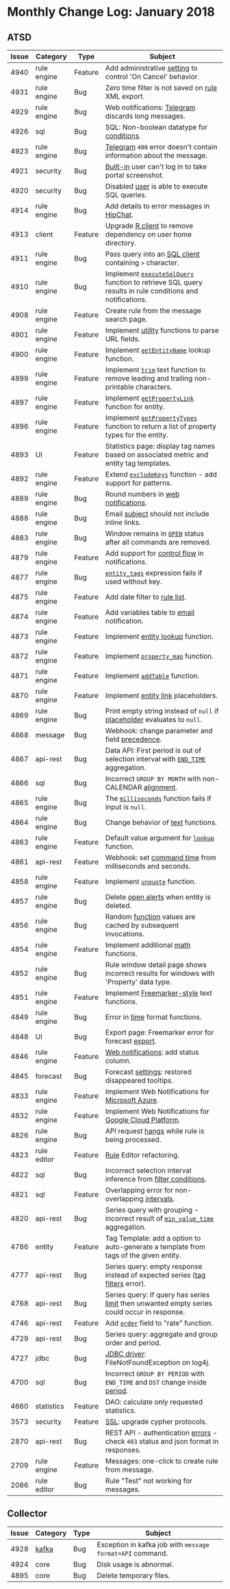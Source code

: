 # Monthly Change Log: January 2018

## ATSD

Issue| Category    | Type    | Subject
-----|-------------|---------|----------------------
4940 | rule engine | Feature | Add administrative [setting](../../rule-engine/window.md#cancel-status) to control 'On Cancel' behavior.
4931 | rule engine | Bug | Zero time filter is not saved on [rule](../../rule-engine/README.md#rule-engine) XML export.
4929 | rule engine | Bug | Web notifications: [Telegram](../../rule-engine/notifications/telegram.md) discards long messages.
4926 | sql | Bug | SQL: Non-boolean datatype for [conditions](../../sql/README.md#where-clause).
4923 | rule engine | Bug | [Telegram](../../rule-engine/notifications/telegram.md) `400` error doesn't contain information about the message.
4921 | security | Bug | [Built-in](../../administration/user-authentication.md#built-in-account) user can't log in to take portal screenshot.
4920 | security | Bug | Disabled [user](../../administration/user-authentication.md#user-authentication) is able to execute SQL queries.
4914 | rule engine | Bug | Add details to error messages in [HipChat](../../rule-engine/notifications/hipchat.md).
4913 | client | Feature | Upgrade [R client](https://github.com/axibase/atsd-api-r/blob/master/README.md) to remove dependency on user home directory.
4911 | rule engine | Bug | Pass query into an [SQL client](../..//sql/client/README.md) containing `>` character.
4910 | rule engine | Bug | Implement [`executeSqlQuery`](../../rule-engine/functions-sql.md#executesqlquery) function to retrieve SQL query results in rule conditions and notifications.
4908 | rule engine | Feature | Create rule from the message search page.
4901 | rule engine | Feature | Implement [utility](../../rule-engine/functions-utility.md#utility-functions)  functions to parse URL fields.
4900 | rule engine | Feature | Implement [`getEntityName`](../../rule-engine/functions-lookup.md#getentityname) lookup function.
4899 | rule engine | Feature | Implement [`trim`](../../rule-engine/functions-text.md#trim) text function to remove leading and trailing non-printable characters.
4897 | rule engine | Feature | Implement [`getPropertyLink`](../../rule-engine/functions-link.md#getpropertylink) function for entity.
4896 | rule engine | Feature | Implement [`getPropertyTypes`](../../rule-engine/functions-property.md#getpropertytypes) function to return a list of property types for the entity.
4893 | UI | Feature | Statistics page: display tag names based on associated metric and entity tag templates.
4892 | rule engine | Feature | Extend [`excludeKeys`](../../rule-engine/functions-collection.md#excludekeys) function - add support for patterns.
4889 | rule engine | Bug | Round numbers in [web notifications](../../rule-engine/notifications/README.md).
4888 | rule engine | Bug | Email [subject](../../administration/mail-client.md) should not include inline links.
4883 | rule engine | Bug | Window remains in [`OPEN`](../../rule-engine/window.md#open-status) status after all commands are removed.
4879 | rule engine | Feature | Add support for [control flow](../../rule-engine/control-flow.md) in notifications.
4877 | rule engine | Bug | [`entity_tags`](../../rule-engine/window-fields.md#base-fields) expression fails if used without key.
4875 | rule engine | Feature | Add date filter to [rule list](../../rule-engine/README.md).
4874 | rule engine | Feature | Add variables table to [email](../../rule-engine/email.md) notification.
4873 | rule engine | Feature | Implement [entity lookup](../../rule-engine/functions-lookup.md#getentity) function.
4872 | rule engine | Feature | Implement [`property_map`](../../rule-engine/functions-property.md#reference) function.
4871 | rule engine | Feature | Implement [`addTable`](../../rule-engine/functions-format.md#reference) function.
4870 | rule engine | Feature | Implement [entity link](../../rule-engine/links.md#entitylink) placeholders.
4869 | rule engine | Bug | Print empty string instead of `null` if [placeholder](../../rule-engine/placeholders.md) evaluates to `null`.
4868 | message | Bug | Webhook: change parameter and field [precedence](../../api/data/messages/webhook.md#parameter-precedence).
4867 | api-rest | Bug | Data API: First period is out of selection interval with [`END_TIME`](../../api/data/series/aggregate.md#period) aggregation.
4866 | sql | Bug | Incorrect `GROUP BY MONTH` with non-CALENDAR [alignment](../../sql/README.md#period-alignment).
4865 | rule engine | Bug | The [`milliseconds`](../../rule-engine/functions-time.md#milliseconds) function fails if input is `null`.
4864 | rule engine | Bug | Change behavior of [text](../../rule-engine/functions-text.md#keepafter) functions.
4863 | rule engine | Feature | Default value argument for [`lookup`](../../rule-engine/functions-lookup.md#lookup) function.
4861 | api-rest | Feature | Webhook: set [command time](../../api/data/messages/webhook.md#command-parameters) from milliseconds and seconds.
4858 | rule engine | Feature | Implement [`unquote`](../../rule-engine/functions-text.md#unquote) function.
4857 | rule engine | Bug | Delete [open alerts](../../rule-engine/README.md#window-status) when entity is deleted.
4856 | rule engine | Bug | Random [function](../../rule-engine/functions-random.md#distribution-functions) values are cached by subsequent invocations.
4854 | rule engine | Feature | Implement additional [math](../../rule-engine/functions-math.md#reference) functions.
4852 | rule engine | Bug | Rule window detail page shows incorrect results for windows with 'Property' data type.
4851 | rule engine | Feature | Implement [Freemarker-style](../../rule-engine/functions-text.md#reference) text functions.
4849 | rule engine | Bug | Error in [time](../../rule-engine/functions-format.md#reference) format functions.
4848 | UI | Bug | Export page: Freemarker error for forecast [export](../../reporting/ad-hoc-exporting.md).
4846 | rule engine | Feature | [Web notifications](../../rule-engine/notifications/README.md): add status column.
4845 | forecast | Bug | Forecast [settings](../../forecasting/README.md): restored disappeared tooltips.
4833 | rule engine | Feature | Implement Web Notifications for [Microsoft Azure](../../rule-engine/notifications/azure-sb.md).
4832 | rule engine | Feature | Implement Web Notifications for [Google Cloud Platform](../../rule-engine/notifications/gcp-ps.md).
4826 | rule engine | Bug | API request [hangs](../../rule-engine/variables.md#execution) while rule is being processed.
4823 | rule editor | Feature | [Rule](../../rule-engine/README.md#rule-engine) Editor refactoring.
4822 | sql | Bug | Incorrect selection interval inference from [filter conditions](../../sql/README.md#where-clause).
4821 | sql | Feature | Overlapping error for non-overlapping [intervals](../../sql/README.md#interval-condition).
4820 | api-rest | Bug | Series query with grouping - incorrect result of [`min_value_time`](../../api/data/series/group.md#grouping-functions) aggregation.
4786 | entity | Feature | Tag Template: add a option to auto-generate a template from tags of the given entity.
4777 | api-rest | Bug | Series query: empty response instead of expected series ([tag filters](../../api/data/series/query.md#tag-filter) error).
4768 | api-rest | Bug | Series query: If query has series [limit](../../api/data/series/query.md#control-fields) then unwanted empty series could occur in response.
4746 | api-rest | Feature | Add [`order`](../../api/data/series/rate.md#parameters) field to "rate" function.
4729 | api-rest | Bug | Series query: aggregate and group order and period.
4727 | jdbc | Bug | [JDBC driver](https://github.com/axibase/atsd-jdbc/blob/master/README.md): FileNotFoundException on log4j.
4700 | sql | Bug | Incorrect `GROUP BY PERIOD` with `END_TIME` and `DST` change inside [period](../../sql/README.md#period).
4660 | statistics | Feature | DAO: calculate only requested statistics.
3573 | security | Feature | [SSL](../../administration/ssl-ca-signed.md): upgrade cypher protocols.
2870 | api-rest | Bug | REST API - authentication [errors](../../api/data/README.md#response-codes) - check `403` status and json format in responses.
2709 | rule engine | Feature | Messages: one-click to create rule from message.
2086 | rule editor | Bug | Rule "Test" not working for messages.

## Collector

Issue| Category    | Type    | Subject
-----|-------------|---------|----------------------
4928 | [kafka](https://github.com/axibase/axibase-collector/blob/master/jobs/kafka.md) | Bug | Exception in kafka job with `message format=API` command.
4924 | core | Bug | Disk usage is abnormal.
4895 | core | Bug | Delete temporary files.
